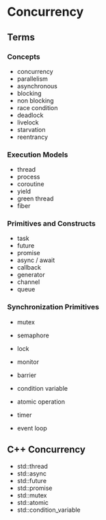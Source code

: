 # Concurrency

## Terms

### Concepts
- concurrency
- parallelism
- asynchronous
- blocking
- non blocking
- race condition
- deadlock
- livelock
- starvation
- reentrancy

### Execution Models
- thread
- process
- coroutine
- yield
- green thread
- fiber

### Primitives and Constructs
- task
- future
- promise
- async / await
- callback
- generator
- channel
- queue

### Synchronization Primitives
- mutex
- semaphore
- lock
- monitor
- barrier
- condition variable
- atomic operation

- timer
- event loop

## C++ Concurrency
- std::thread
- std::async
- std::future
- std::promise
- std::mutex
- std::atomic
- std::condition_variable
